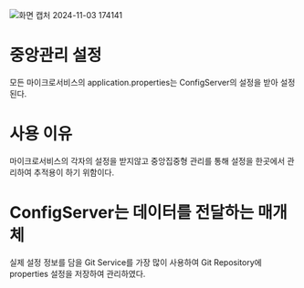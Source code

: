 ![화면 캡처 2024-11-03 174141](https://github.com/user-attachments/assets/afbfbbfa-e134-48f7-a93b-9efd6fc529a6)
# 중앙관리 설정
모든 마이크로서비스의 application.properties는 ConfigServer의 설정을 받아 설정된다.

# 사용 이유
마이크로서비스의 각자의 설정을 받지않고 중앙집중형 관리를 통해 설정을 한곳에서 관리하여 추적용이 하기 위함이다.

# ConfigServer는 데이터를 전달하는 매개체
실제 설정 정보를 담을 Git Service를 가장 많이 사용하여 Git Repository에 properties 설정을 저장하여 관리하였다.

